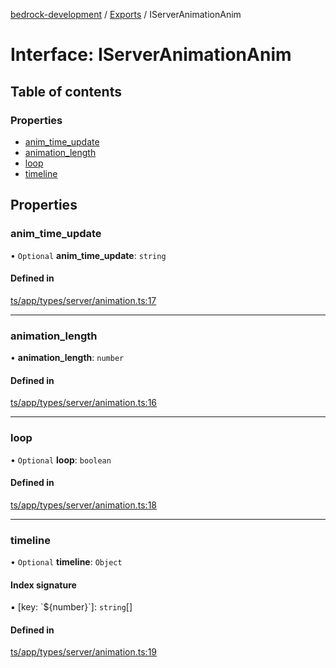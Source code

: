 [bedrock-development](../README.md) / [Exports](../modules.md) / IServerAnimationAnim

# Interface: IServerAnimationAnim

## Table of contents

### Properties

- [anim\_time\_update](IServerAnimationAnim.md#anim_time_update)
- [animation\_length](IServerAnimationAnim.md#animation_length)
- [loop](IServerAnimationAnim.md#loop)
- [timeline](IServerAnimationAnim.md#timeline)

## Properties

### anim\_time\_update

• `Optional` **anim\_time\_update**: `string`

#### Defined in

[ts/app/types/server/animation.ts:17](https://github.com/DauntlessStudio/Bedrock-Developments/blob/9a78313/ts/app/types/server/animation.ts#L17)

___

### animation\_length

• **animation\_length**: `number`

#### Defined in

[ts/app/types/server/animation.ts:16](https://github.com/DauntlessStudio/Bedrock-Developments/blob/9a78313/ts/app/types/server/animation.ts#L16)

___

### loop

• `Optional` **loop**: `boolean`

#### Defined in

[ts/app/types/server/animation.ts:18](https://github.com/DauntlessStudio/Bedrock-Developments/blob/9a78313/ts/app/types/server/animation.ts#L18)

___

### timeline

• `Optional` **timeline**: `Object`

#### Index signature

▪ [key: \`$\{number}\`]: `string`[]

#### Defined in

[ts/app/types/server/animation.ts:19](https://github.com/DauntlessStudio/Bedrock-Developments/blob/9a78313/ts/app/types/server/animation.ts#L19)
